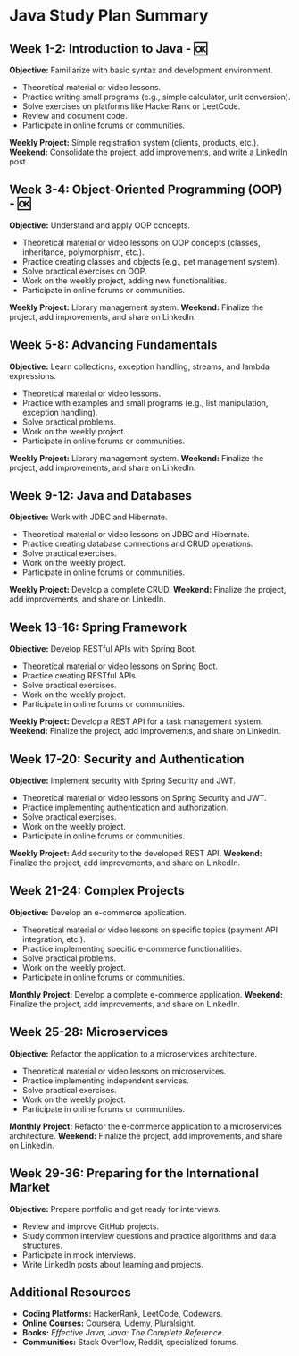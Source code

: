 # Java Study Plan Summary

## Week 1-2: Introduction to Java - 🆗
**Objective:** Familiarize with basic syntax and development environment.
- Theoretical material or video lessons.
- Practice writing small programs (e.g., simple calculator, unit conversion).
- Solve exercises on platforms like HackerRank or LeetCode.
- Review and document code.
- Participate in online forums or communities.


**Weekly Project:** Simple registration system (clients, products, etc.).
**Weekend:** Consolidate the project, add improvements, and write a LinkedIn post.

## Week 3-4: Object-Oriented Programming (OOP) - 🆗
**Objective:** Understand and apply OOP concepts.
- Theoretical material or video lessons on OOP concepts (classes, inheritance, polymorphism, etc.).
- Practice creating classes and objects (e.g., pet management system).
- Solve practical exercises on OOP.
- Work on the weekly project, adding new functionalities.
- Participate in online forums or communities.

**Weekly Project:** Library management system.
**Weekend:** Finalize the project, add improvements, and share on LinkedIn.

## Week 5-8: Advancing Fundamentals
**Objective:** Learn collections, exception handling, streams, and lambda expressions.
- Theoretical material or video lessons.
- Practice with examples and small programs (e.g., list manipulation, exception handling).
- Solve practical problems.
- Work on the weekly project.
- Participate in online forums or communities.

**Weekly Project:** Library management system.
**Weekend:** Finalize the project, add improvements, and share on LinkedIn.

## Week 9-12: Java and Databases
**Objective:** Work with JDBC and Hibernate.
- Theoretical material or video lessons on JDBC and Hibernate.
- Practice creating database connections and CRUD operations.
- Solve practical exercises.
- Work on the weekly project.
- Participate in online forums or communities.

**Weekly Project:** Develop a complete CRUD.
**Weekend:** Finalize the project, add improvements, and share on LinkedIn.

## Week 13-16: Spring Framework
**Objective:** Develop RESTful APIs with Spring Boot.
- Theoretical material or video lessons on Spring Boot.
- Practice creating RESTful APIs.
- Solve practical exercises.
- Work on the weekly project.
- Participate in online forums or communities.

**Weekly Project:** Develop a REST API for a task management system.
**Weekend:** Finalize the project, add improvements, and share on LinkedIn.

## Week 17-20: Security and Authentication
**Objective:** Implement security with Spring Security and JWT.
- Theoretical material or video lessons on Spring Security and JWT.
- Practice implementing authentication and authorization.
- Solve practical exercises.
- Work on the weekly project.
- Participate in online forums or communities.

**Weekly Project:** Add security to the developed REST API.
**Weekend:** Finalize the project, add improvements, and share on LinkedIn.

## Week 21-24: Complex Projects
**Objective:** Develop an e-commerce application.
- Theoretical material or video lessons on specific topics (payment API integration, etc.).
- Practice implementing specific e-commerce functionalities.
- Solve practical problems.
- Work on the weekly project.
- Participate in online forums or communities.

**Monthly Project:** Develop a complete e-commerce application.
**Weekend:** Finalize the project, add improvements, and share on LinkedIn.

## Week 25-28: Microservices
**Objective:** Refactor the application to a microservices architecture.
- Theoretical material or video lessons on microservices.
- Practice implementing independent services.
- Solve practical exercises.
- Work on the weekly project.
- Participate in online forums or communities.

**Monthly Project:** Refactor the e-commerce application to a microservices architecture.
**Weekend:** Finalize the project, add improvements, and share on LinkedIn.

## Week 29-36: Preparing for the International Market
**Objective:** Prepare portfolio and get ready for interviews.
- Review and improve GitHub projects.
- Study common interview questions and practice algorithms and data structures.
- Participate in mock interviews.
- Write LinkedIn posts about learning and projects.

## Additional Resources
- **Coding Platforms:** HackerRank, LeetCode, Codewars.
- **Online Courses:** Coursera, Udemy, Pluralsight.
- **Books:** *Effective Java*, *Java: The Complete Reference*.
- **Communities:** Stack Overflow, Reddit, specialized forums.
